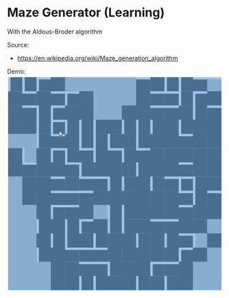 # Maze Generator (Learning)
With the Aldous-Broder algorithm

Source: 
- https://en.wikipedia.org/wiki/Maze_generation_algorithm


Demo: 
![demo](./res/demo.gif)